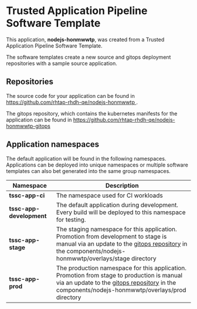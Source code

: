 # Trusted Application Pipeline Software Template

This application, **nodejs-honmwwtp**, was created from a Trusted Application Pipeline Software Template.

The software templates create a new source and gitops deployment repositories with a sample source application. 

## Repositories

The source code for your application can be found in [https://github.com/rhtap-rhdh-qe/nodejs-honmwwtp ](https://github.com/rhtap-rhdh-qe/nodejs-honmwwtp ).
 
The gitops repository, which contains the kubernetes manifests for the application can be found in 
[https://github.com/rhtap-rhdh-qe/nodejs-honmwwtp-gitops ](https://github.com/rhtap-rhdh-qe/nodejs-honmwwtp-gitops ) 

## Application namespaces 

The default application will be found in the following namespaces. Applications can be deployed into unique namespaces or multiple software templates can also bet generated into the same group namespaces.  

|  Namespace   |  Description   |  
| -------- | -------- |
| **tssc-app-ci** | The namespace used for CI workloads |
| **tssc-app-development** | The default application during development. Every build will be deployed to this namespace for testing. |
| **tssc-app-stage** | The staging namespace for this application. Promotion from development to stage is manual via an update to the [gitops repository](https://github.com/rhtap-rhdh-qe/nodejs-honmwwtp-gitops ) in the components/nodejs-honmwwtp/overlays/stage directory |
| **tssc-app-prod** | The production namespace for this application. Promotion from stage to production is manual via an update to the [gitops repository](https://github.com/rhtap-rhdh-qe/nodejs-honmwwtp-gitops ) in the components/nodejs-honmwwtp/overlays/prod directory |